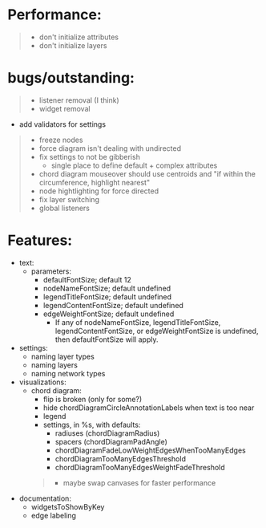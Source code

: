 # Performance:
> - don't initialize attributes
> - don't initialize layers

# bugs/outstanding:
> - listener removal (I think)
> - widget removal
- add validators for settings
> - freeze nodes
> - force diagram isn't dealing with undirected
> - fix settings to not be gibberish
>   - single place to define default + complex attributes
> - chord diagram mouseover should use centroids and "if within the circumference, highlight nearest"
> - node hightlighting for force directed
> - fix layer switching
> - global listeners

# Features:
- text:
  - parameters:
    - defaultFontSize; default 12
    - nodeNameFontSize; default undefined
    - legendTitleFontSize; default undefined
    - legendContentFontSize; default undefined
    - edgeWeightFontSize; default undefined
      - If any of nodeNameFontSize, legendTitleFontSize, legendContentFontSize, or edgeWeightFontSize is undefined, then defaultFontSize will apply.
- settings:
  - naming layer types
  - naming layers
  - naming network types
- visualizations:
  - chord diagram:
    - flip is broken (only for some?)
    - hide chordDiagramCircleAnnotationLabels when text is too near
    - legend
    - settings, in %s, with defaults:
      - radiuses (chordDiagramRadius)
      - spacers (chordDiagramPadAngle)
      - chordDiagramFadeLowWeightEdgesWhenTooManyEdges
      - chordDiagramTooManyEdgesThreshold
      - chordDiagramTooManyEdgesWeightFadeThreshold
    > - maybe swap canvases for faster performance
- documentation:
  - widgetsToShowByKey
  - edge labeling
